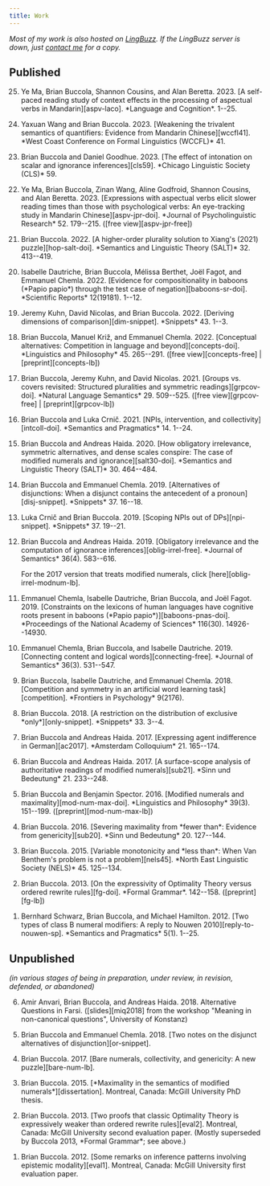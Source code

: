 ```yaml
---
title: Work
---
```


*Most of my work is also hosted on [LingBuzz][].
If the LingBuzz server is down, just [contact me](/contact/) for a copy.*

[LingBuzz]: https://ling.auf.net/lingbuzz
[email]: mailto:brian.buccola@gmail.com

## Published

<ol reversed>
<li><p>Ye Ma, Brian Buccola, Shannon Cousins, and Alan Beretta. 2023.
[A self-paced reading study of context effects in the processing of aspectual verbs in Mandarin][aspv-laco].
*Language and Cognition*. 1--25.</p></li>

<li><p>Yaxuan Wang and Brian Buccola. 2023.
[Weakening the trivalent semantics of quantifiers: Evidence from Mandarin Chinese][wccfl41].
*West Coast Conference on Formal Linguistics (WCCFL)* 41.</p></li>

<li><p>Brian Buccola and Daniel Goodhue. 2023.
[The effect of intonation on scalar and ignorance inferences][cls59].
*Chicago Linguistic Society (CLS)* 59.</p></li>

<li><p>Ye Ma, Brian Buccola, Zinan Wang, Aline Godfroid, Shannon Cousins,
and Alan Beretta. 2023.
[Expressions with aspectual verbs elicit slower reading times
than those with psychological verbs:
An eye-tracking study in Mandarin Chinese][aspv-jpr-doi].
*Journal of Psycholinguistic Research* 52. 179--215.
([free view][aspv-jpr-free])</p></li>

<li><p>Brian Buccola. 2022.
[A higher-order plurality solution to Xiang's (2021) puzzle][hop-salt-doi].
*Semantics and Linguistic Theory (SALT)* 32. 413--419.</p></li>

<li><p>Isabelle Dautriche, Brian Buccola, Mélissa Berthet, Joël Fagot, and Emmanuel Chemla. 2022.
[Evidence for compositionality in baboons (*Papio papio*) through the test case of negation][baboons-sr-doi].
*Scientific Reports* 12(19181). 1--12.</p></li>

<li><p>Jeremy Kuhn, David Nicolas, and Brian Buccola. 2022.
[Deriving dimensions of comparison][dim-snippet].
*Snippets* 43. 1--3.</p></li>

<li><p>Brian Buccola, Manuel Križ, and Emmanuel Chemla. 2022.
[Conceptual alternatives: Competition in language and beyond][concepts-doi].
*Linguistics and Philosophy* 45. 265--291.
([free view][concepts-free] | [preprint][concepts-lb])</p></li>

<li><p>Brian Buccola, Jeremy Kuhn, and David Nicolas. 2021.
[Groups vs. covers revisited: Structured pluralities and symmetric readings][grpcov-doi].
*Natural Language Semantics* 29. 509--525.
([free view][grpcov-free] | [preprint][grpcov-lb])</p></li>

<li><p>Brian Buccola and Luka Crnič. 2021.
[NPIs, intervention, and collectivity][intcoll-doi].
*Semantics and Pragmatics* 14. 1--24.</p></li>

<li><p>Brian Buccola and Andreas Haida. 2020.
[How obligatory irrelevance, symmetric alternatives, and dense scales conspire: The case of modified numerals and ignorance][salt30-doi].
*Semantics and Linguistic Theory (SALT)* 30. 464--484.</p></li>

<li><p>Brian Buccola and Emmanuel Chemla. 2019.
[Alternatives of disjunctions: When a disjunct contains the antecedent of a pronoun][disj-snippet].
*Snippets* 37. 16--18.</p></li>

<li><p>Luka Crnič and Brian Buccola. 2019.
[Scoping NPIs out of DPs][npi-snippet].
*Snippets* 37. 19--21.</p></li>

<li><p>Brian Buccola and Andreas Haida. 2019.
[Obligatory irrelevance and the computation of ignorance inferences][oblig-irrel-free].
*Journal of Semantics* 36(4). 583--616.</p>

<p>For the 2017 version that treats modified numerals, click [here][oblig-irrel-modnum-lb].</p></li>

<li><p>Emmanuel Chemla, Isabelle Dautriche, Brian Buccola, and Joël Fagot. 2019.
[Constraints on the lexicons of human languages have cognitive roots present in baboons (*Papio papio*)][baboons-pnas-doi].
*Proceedings of the National Academy of Sciences* 116(30).
14926--14930.</p></li>

<li><p>Emmanuel Chemla, Brian Buccola, and Isabelle Dautriche. 2019.
[Connecting content and logical words][connecting-free].
*Journal of Semantics* 36(3). 531--547.</p></li>

<li><p>Brian Buccola, Isabelle Dautriche, and Emmanuel Chemla. 2018.
[Competition and symmetry in an artificial word learning task][competition].
*Frontiers in Psychology* 9(2176).</p></li>

<li><p>Brian Buccola. 2018.
[A restriction on the distribution of exclusive *only*][only-snippet].
*Snippets* 33. 3--4.</p></li>

<li><p>Brian Buccola and Andreas Haida. 2017.
[Expressing agent indifference in German][ac2017].
*Amsterdam Colloquium* 21. 165--174.</p></li>

<li><p>Brian Buccola and Andreas Haida. 2017.
[A surface-scope analysis of authoritative readings of modified numerals][sub21].
*Sinn und Bedeutung* 21. 233--248.</p></li>

<li><p>Brian Buccola and Benjamin Spector. 2016.
[Modified numerals and maximality][mod-num-max-doi].
*Linguistics and Philosophy* 39(3). 151--199.
([preprint][mod-num-max-lb])</p></li>

<li><p>Brian Buccola. 2016.
[Severing maximality from *fewer than*: Evidence from genericity][sub20].
*Sinn und Bedeutung* 20. 127--144.</p></li>

<li><p>Brian Buccola. 2015.
[Variable monotonicity and *less than*: When Van Benthem's problem is not a problem][nels45].
*North East Linguistic Society (NELS)* 45. 125--134.</p></li>

<li><p>Brian Buccola. 2013.
[On the expressivity of Optimality Theory versus ordered rewrite rules][fg-doi].
*Formal Grammar*. 142--158.
([preprint][fg-lb])</p></li>

<li><p>Bernhard Schwarz, Brian Buccola, and Michael Hamilton. 2012.
[Two types of class B numeral modifiers: A reply to Nouwen 2010][reply-to-nouwen-sp].
*Semantics and Pragmatics* 5(1). 1--25.</p></li>
</ol>

[ac2017]: https://ling.auf.net/lingbuzz/003763/current.pdf
[aspv-jpr-doi]: https://doi.org/10.1007/s10936-022-09846-y
[aspv-jpr-free]: https://rdcu.be/cH2yS
[aspv-laco]: https://doi.org/10.1017/langcog.2023.57
[baboons-pnas-doi]: https://doi.org/10.1073/pnas.1907023116
[baboons-sr-doi]: https://doi.org/10.1038/s41598-022-21143-1
[cls59]: https://ling.auf.net/lingbuzz/007464/current.pdf
[competition]: https://doi.org/10.3389/fpsyg.2018.02176
[concepts-doi]: https://doi.org/10.1007/s10988-021-09327-w
[concepts-free]: https://rdcu.be/clHm8
[concepts-lb]: https://ling.auf.net/lingbuzz/003208/current.pdf
[connecting-free]: https://academic.oup.com/jos/article/36/3/531/5357453?guestAccessKey=56c2ee7a-5258-44d1-b7b0-0e431faa41b2
[dim-snippet]: https://doi.org/10.7358/snip-2022-043-knbu
[disj-snippet]: https://www.ledonline.it/snippets/allegati/snippets37007.pdf
[fg-doi]: https://doi.org/10.1007/978-3-642-39998-5_9
[fg-lb]: https://ling.auf.net/lingbuzz/002513/current.pdf
[grpcov-doi]: https://doi.org/10.1007/s11050-021-09179-x
[grpcov-free]: https://rdcu.be/ckRVl
[grpcov-lb]: https://ling.auf.net/lingbuzz/004969/current.pdf
[hop-salt-doi]: https://doi.org/10.3765/salt.v1i0.5386
[intcoll-doi]: http://doi.org/10.3765/sp.14.2
[mod-num-max-doi]: https://doi.org/10.1007/s10988-016-9187-2
[mod-num-max-lb]: https://ling.auf.net/lingbuzz/002528/current.pdf
[nels45]: https://ling.auf.net/lingbuzz/002512/current.pdf
[npi-snippet]: https://www.ledonline.it/snippets/allegati/snippets37008.pdf
[oblig-irrel-free]: https://academic.oup.com/jos/article/36/4/583/5552011?guestAccessKey=c1591117-b3fe-442e-ab03-0b58dd79646e
[oblig-irrel-modnum-lb]: https://ling.auf.net/lingbuzz/003600/v1.pdf
[only-snippet]: http://www.ledonline.it/snippets/allegati/snippets33002.pdf
[reply-to-nouwen-sp]: http://doi.org/10.3765/sp.5.1
[salt30-doi]: https://doi.org/10.3765/salt.v30i0.4853
[sub20]: https://ling.auf.net/lingbuzz/002847/current.pdf
[sub21]: https://ling.auf.net/lingbuzz/003307/current.pdf
[wccfl41]: https://ling.auf.net/lingbuzz/007483/current.pdf

## Unpublished

*(in various stages of being in preparation, under review, in revision, defended, or abandoned)*

<ol reversed>
<li><p>Amir Anvari, Brian Buccola, and Andreas Haida. 2018.
  Alternative Questions in Farsi.
  ([slides][miq2018] from the workshop "Meaning in non-canonical questions", University of Konstanz)</p></li>

<li><p>Brian Buccola and Emmanuel Chemla. 2018.
  [Two notes on the disjunct alternatives of disjunction][or-snippet].</p></li>

<li><p>Brian Buccola. 2017.
  [Bare numerals, collectivity, and genericity: A new
  puzzle][bare-num-lb].</p></li>

<li><p>Brian Buccola. 2015.
  [*Maximality in the semantics of modified numerals*][dissertation].
  Montreal, Canada: McGill University PhD thesis.</p></li>

<li><p>Brian Buccola. 2013.
  [Two proofs that classic Optimality Theory is expressively weaker than ordered rewrite rules][eval2].
  Montreal, Canada: McGill University second evaluation paper.
  (Mostly superseded by Buccola 2013, *Formal Grammar*; see above.)</p></li>

<li><p>Brian Buccola. 2012.
  [Some remarks on inference patterns involving epistemic modality][eval1].
  Montreal, Canada: McGill University first evaluation paper.</p></li>
</ol>

[bare-num-lb]: https://ling.auf.net/lingbuzz/003400/current.pdf
[dissertation]: https://ling.auf.net/lingbuzz/003039/current.pdf
[eval1]: https://ling.auf.net/lingbuzz/003037/current.pdf
[eval2]: https://ling.auf.net/lingbuzz/003038/current.pdf
[miq2018]: https://drive.google.com/file/d/1di75XXJOFL2iOjQEU_afrsbtGGnsHY8V/view
[or-snippet]: https://ling.auf.net/lingbuzz/003967/current.pdf
